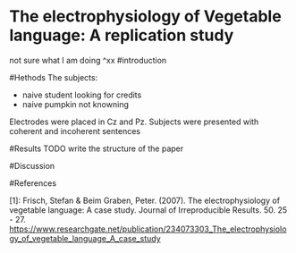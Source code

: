 

# The electrophysiology of Vegetable language: A replication study
not sure what I am doing
^xx
#introduction 


#Hethods
The subjects: 
- naive student looking for credits
- naive pumpkin not knowning

Electrodes were placed in Cz and Pz. 
Subjects were presented with coherent and incoherent sentences


#Results
TODO write the structure of the paper


#Discussion



#References

[1]: Frisch, Stefan & Beim Graben, Peter. (2007). The electrophysiology of vegetable language: A case study. Journal of Irreproducible Results. 50. 25 - 27. https://www.researchgate.net/publication/234073303_The_electrophysiology_of_vegetable_language_A_case_study
 

